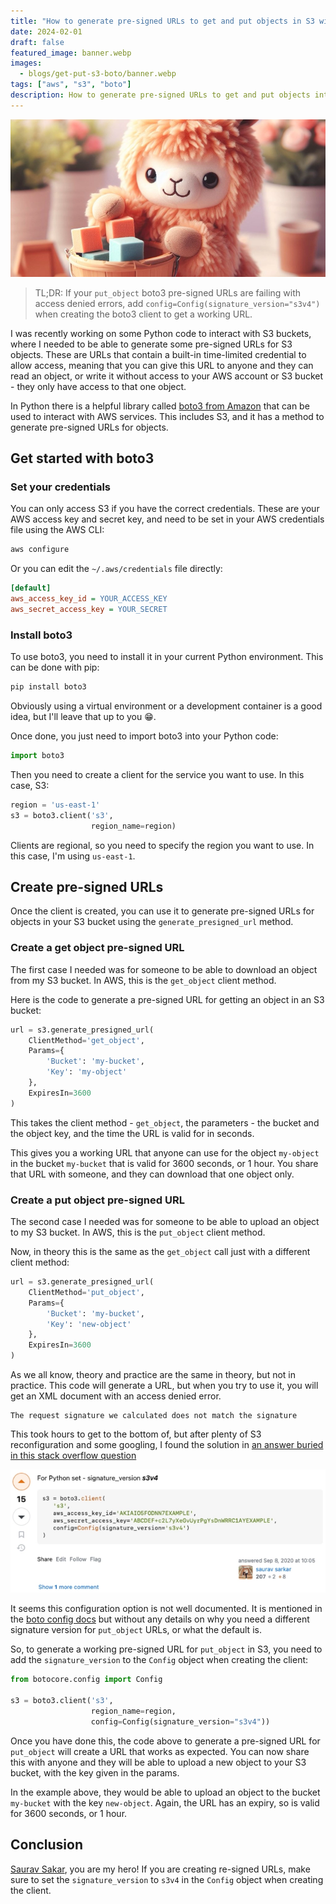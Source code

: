 ```yaml
---
title: "How to generate pre-signed URLs to get and put objects in S3 with Boto3 in Python"
date: 2024-02-01
draft: false
featured_image: banner.webp
images: 
  - blogs/get-put-s3-boto/banner.webp
tags: ["aws", "s3", "boto"]
description: How to generate pre-signed URLs to get and put objects into S3 buckets in Python using boto3, and avoid access denied errors with the URLs created using the `put_object` client method.
---
```


![A plushie llama putting blocks into a bucket](banner.webp)

> TL;DR: If your `put_object` boto3 pre-signed URLs are failing with access denied errors, add `config=Config(signature_version="s3v4")` when creating the boto3 client to get a working URL.

I was recently working on some Python code to interact with S3 buckets, where I needed to be able to generate some pre-signed URLs for S3 objects. These are URLs that contain a built-in time-limited credential to allow access, meaning that you can give this URL to anyone and they can read an object, or write it without access to your AWS account or S3 bucket - they only have access to that one object.

In Python there is a helpful library called [boto3 from Amazon](https://boto3.amazonaws.com/v1/documentation/api/latest/index.html#) that can be used to interact with AWS services. This includes S3, and it has a method to generate pre-signed URLs for objects.

## Get started with boto3

### Set your credentials

You can only access S3 if you have the correct credentials. These are your AWS access key and secret key, and need to be set in your AWS credentials file using the AWS CLI:

```bash
aws configure
```

Or you can edit the `~/.aws/credentials` file directly:

```ini
[default]
aws_access_key_id = YOUR_ACCESS_KEY
aws_secret_access_key = YOUR_SECRET
```

### Install boto3

To use boto3, you need to install it in your current Python environment. This can be done with pip:

```bash
pip install boto3
```

Obviously using a virtual environment or a development container is a good idea, but I'll leave that up to you 😁.

Once done, you just need to import boto3 into your Python code:

```python
import boto3
```

Then you need to create a client for the service you want to use. In this case, S3:

```python
region = 'us-east-1'
s3 = boto3.client('s3',
                  region_name=region)
```

Clients are regional, so you need to specify the region you want to use. In this case, I'm using `us-east-1`.

## Create pre-signed URLs

Once the client is created, you can use it to generate pre-signed URLs for objects in your S3 bucket using the `generate_presigned_url` method.

### Create a get object pre-signed URL

The first case I needed was for someone to be able to download an object from my S3 bucket. In AWS, this is the `get_object` client method.

Here is the code to generate a pre-signed URL for getting an object in an S3 bucket:

```python
url = s3.generate_presigned_url(
    ClientMethod='get_object',
    Params={
        'Bucket': 'my-bucket',
        'Key': 'my-object'
    },
    ExpiresIn=3600
)
```

This takes the client method - `get_object`, the parameters - the bucket and the object key, and the time the URL is valid for in seconds.

This gives you a working URL that anyone can use for the object `my-object` in the bucket `my-bucket` that is valid for 3600 seconds, or 1 hour. You share that URL with someone, and they can download that one object only.

### Create a put object pre-signed URL

The second case I needed was for someone to be able to upload an object to my S3 bucket. In AWS, this is the `put_object` client method.

Now, in theory this is the same as the `get_object` call just with a different client method:

```python
url = s3.generate_presigned_url(
    ClientMethod='put_object',
    Params={
        'Bucket': 'my-bucket',
        'Key': 'new-object'
    },
    ExpiresIn=3600
)
```

As we all know, theory and practice are the same in theory, but not in practice. This code will generate a URL, but when you try to use it, you will get an XML document with an access denied error.

```output
The request signature we calculated does not match the signature
```

This took hours to get to the bottom of, but after plenty of S3 reconfiguration and some googling, I found the solution in [an answer buried in this stack overflow question](https://stackoverflow.com/a/63791634/1034742)

![A stack overflow answer saying For Python set - signature_version s3v4](so-answer.webp)

It seems this configuration option is not well documented. It is mentioned in the [boto config docs](https://botocore.amazonaws.com/v1/documentation/api/latest/reference/config.html) but without any details on why you need a different signature version for `put_object` URLs, or what the default is.

So, to generate a working pre-signed URL for `put_object` in S3, you need to add the `signature_version` to the `Config` object when creating the client:

```python
from botocore.config import Config

s3 = boto3.client('s3',
                  region_name=region,
                  config=Config(signature_version="s3v4"))
```

Once you have done this, the code above to generate a pre-signed URL for `put_object` will create a URL that works as expected. You can now share this with anyone and they will be able to upload a new object to your S3 bucket, with the key given in the params.

In the example above, they would be able to upload an object to the bucket `my-bucket` with the key `new-object`. Again, the URL has an expiry, so is valid for 3600 seconds, or 1 hour.

## Conclusion

[Saurav Sakar](https://stackoverflow.com/users/6514028/saurav-sarkar), you are my hero! If you are creating re-signed URLs, make sure to set the `signature_version` to `s3v4` in the `Config` object when creating the client.
